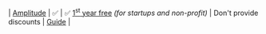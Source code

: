 | [Amplitude](https://amplitude.com/pricing?ref=unly-nrn) | :white_check_mark: | :white_check_mark: [1<sup>st</sup> year free](https://amplitude.com/startups?ref=unly-nrn) _(for startups and non-profit)_ | Don't provide discounts | [Guide](../guides/analytics/setup-amplitude) |
